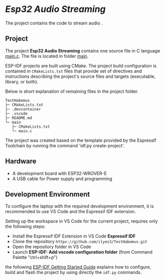 # _Esp32 Audio Streaming_
The project contains the code to stream audio .
## Project
The project **Esp32 Audio Streaming** contains one source file in C language [main.c](main/main.c). The file is located in folder [main](main).

ESP-IDF projects are built using CMake. The project build configuration is contained in `CMakeLists.txt`
files that provide set of directives and instructions describing the project's source files and targets
(executable, library, or both). 

Below is short explanation of remaining files in the project folder.

```
TestHabemus
├─ CMakeLists.txt
├─ .devcontainer
├─ .vscode
├─ README.md
└─ main
   ├─ CMakeLists.txt
   └─ main.c               
```
The project was created based on the template provided by the EspressIf Toolchain by running the command 'idf.py create-project'.
## Hardware
* A development board with ESP32-­WROVER-­E
* A USB cable for Power supply and programming
## Development Environment

To configure the laptop with the required development environment, it is recommended to use VS Code and the Espressif IDF extension. 

Setting up the workspace in VS Code for the current project, requires only the following steps:

* Install the Espressif IDF Extension in VS Code **Espressif IDF**
* Clone the repository `https://github.com/ilyes3/TestHabemus.git`
* Open the repository folder in VS Code
* Launch **ESP-IDF: Add vscode configuration folder** (from Command Palette "ctrl+shift+p")

 the following [ESP-IDF Getting Started Guide](https://idf.espressif.com/) explains how to configure, build and flash the project by using directly the `idf.py` commands.
